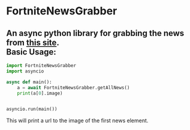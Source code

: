 # FortniteNewsGrabber

An async python library for grabbing the news from [this site](https://www.epicgames.com/fortnite/en-US/news).<br />
Basic Usage:<br />
-
```py
import FortniteNewsGrabber
import asyncio

async def main():
    a = await FortniteNewsGrabber.getAllNews()
    print(a[0].image)


asyncio.run(main())
```
This will print a url to the image of the first news element.
